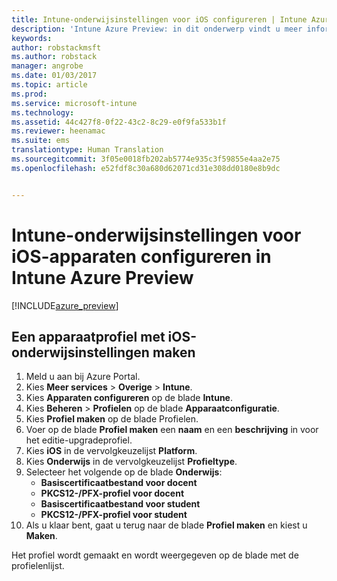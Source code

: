 ```yaml
---
title: Intune-onderwijsinstellingen voor iOS configureren | Intune Azure Preview | Microsoft Docs
description: 'Intune Azure Preview: in dit onderwerp vindt u meer informatie over de instellingen die u kunt gebruiken om onderwijsinstellingen op iOS-apparaten te configureren.'
keywords: 
author: robstackmsft
ms.author: robstack
manager: angrobe
ms.date: 01/03/2017
ms.topic: article
ms.prod: 
ms.service: microsoft-intune
ms.technology: 
ms.assetid: 44c427f8-0f22-43c2-8c29-e0f9fa533b1f
ms.reviewer: heenamac
ms.suite: ems
translationtype: Human Translation
ms.sourcegitcommit: 3f05e0018fb202ab5774e935c3f59855e4aa2e75
ms.openlocfilehash: e52fdf8c30a680d62071cd31e308dd0180e8b9dc


---
```


# <a name="how-to-configure-intune-education-settings-for-ios-devices-in-intune-azure-preview"></a>Intune-onderwijsinstellingen voor iOS-apparaten configureren in Intune Azure Preview

[!INCLUDE[azure_preview](../includes/azure_preview.md)]


## <a name="create-a-device-profile-containing-ios-education-settings"></a>Een apparaatprofiel met iOS-onderwijsinstellingen maken

1. Meld u aan bij Azure Portal.
2. Kies **Meer services** > **Overige** > **Intune**.
3. Kies **Apparaten configureren** op de blade **Intune**.
2. Kies **Beheren** > **Profielen** op de blade **Apparaatconfiguratie**.
3. Kies **Profiel maken** op de blade Profielen.
4. Voer op de blade **Profiel maken** een **naam** en een **beschrijving** in voor het editie-upgradeprofiel.
5. Kies **iOS** in de vervolgkeuzelijst **Platform**.
6. Kies **Onderwijs** in de vervolgkeuzelijst **Profieltype**.
7. Selecteer het volgende op de blade **Onderwijs**:
    - **Basiscertificaatbestand voor docent**
    - **PKCS12-/PFX-profiel voor docent**
    - **Basiscertificaatbestand voor student**
    - **PKCS12-/PFX-profiel voor student**
8. Als u klaar bent, gaat u terug naar de blade **Profiel maken** en kiest u **Maken**.

Het profiel wordt gemaakt en wordt weergegeven op de blade met de profielenlijst.



<!--HONumber=Feb17_HO1-->


